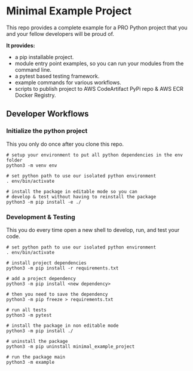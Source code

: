 # Minimal Example Project

This repo provides a complete example for a PRO Python
project that you and your fellow developers will be proud of.

**It provides:**
 
* a pip installable project.
* module entry point examples, so you can run your modules from the command line.
* a pytest based testing framework.
* example commands for various workflows.
* scripts to publish project to AWS CodeArtifact PyPi repo & AWS ECR Docker Registry.

## Developer Workflows ##

### Initialize the python project ###

This you only do once after you clone this repo.
````
# setup your environment to put all python dependencies in the env folder
python3 -m venv env

# set python path to use our isolated python environment
. env/bin/activate

# install the package in editable mode so you can
# develop & test without having to reinstall the package
python3 -m pip install -e ./
````

### Development & Testing ###

This you do every time open a new shell to develop, run, and test your code.
````
# set python path to use our isolated python environment
. env/bin/activate

# install project dependencies
python3 -m pip install -r requirements.txt

# add a project dependency
python3 -m pip install <new dependency>

# then you need to save the dependency
python3 -m pip freeze > requirements.txt

# run all tests
python3 -m pytest

# install the package in non editable mode
python3 -m pip install ./

# uninstall the package
python3 -m pip uninstall minimal_example_project

# run the package main
python3 -m example
````





